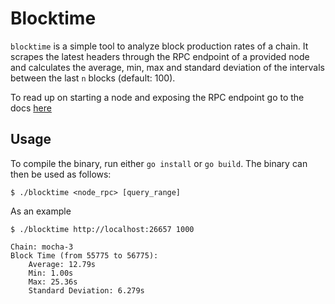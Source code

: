 # Blocktime

`blocktime` is a simple tool to analyze block production rates of a chain. It scrapes the latest headers through the RPC endpoint of a provided node and calculates the average, min, max and standard deviation of the intervals between the last `n` blocks (default: 100).

To read up on starting a node and exposing the RPC endpoint go to the docs [here](https://docs.celestia.org/nodes/full-consensus-node/)

## Usage

To compile the binary, run either `go install` or `go build`. The binary can then be used as follows:

```
$ ./blocktime <node_rpc> [query_range]
```

As an example

```
$ ./blocktime http://localhost:26657 1000

Chain: mocha-3
Block Time (from 55775 to 56775):
	Average: 12.79s
	Min: 1.00s
	Max: 25.36s
	Standard Deviation: 6.279s
```
